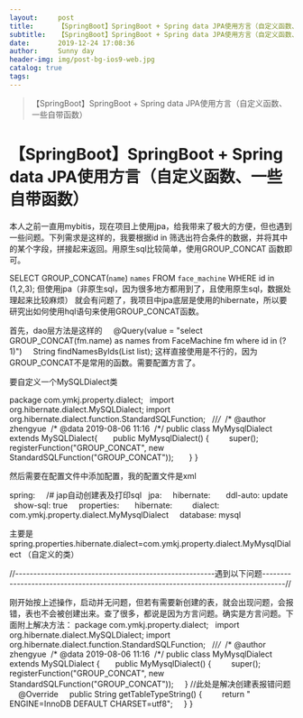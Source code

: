 ```yaml
---
layout:     post
title:      【SpringBoot】SpringBoot + Spring data JPA使用方言（自定义函数、一些自带函数）
subtitle:   【SpringBoot】SpringBoot + Spring data JPA使用方言（自定义函数、一些自带函数）
date:       2019-12-24 17:08:36
author:     Sunny day
header-img: img/post-bg-ios9-web.jpg
catalog: true
tags:
---
```


>【SpringBoot】SpringBoot + Spring data JPA使用方言（自定义函数、一些自带函数）

# 【SpringBoot】SpringBoot + Spring data JPA使用方言（自定义函数、一些自带函数）


本人之前一直用mybitis，现在项目上使用jpa，给我带来了极大的方便，但也遇到一些问题。下列需求是这样的，我要根据id in 筛选出符合条件的数据，并将其中的某个字段，拼接起来返回。用原生sql比较简单，使用GROUP_CONCAT 函数即可。

SELECT GROUP_CONCAT(`name`) `names` FROM `face_machine` WHERE id in (1,2,3);
但使用jpa（非原生sql，因为很多地方都用到了，且使用原生sql，数据处理起来比较麻烦） 就会有问题了，我项目中jpa底层是使用的hibernate，所以要研究出如何使用hql语句来使用GROUP_CONCAT函数。

首先，dao层方法是这样的
    @Query(value = "select GROUP_CONCAT(fm.name) as names from FaceMachine fm where id in (?1)")
    String findNamesByIds(List<Integer> list);
这样直接使用是不行的，因为GROUP_CONCAT不是常用的函数。需要配置方言了。

要自定义一个MySQLDialect类

package com.ymkj.property.dialect;   import org.hibernate.dialect.MySQLDialect; import org.hibernate.dialect.function.StandardSQLFunction;   //*/*  /* @author zhengyue  /* @data 2019-08-06 11:16  /*/ public class MyMysqlDialect extends MySQLDialect{       public MyMysqlDialect() {         super();         registerFunction("GROUP_CONCAT", new StandardSQLFunction("GROUP_CONCAT"));       } }

然后需要在配置文件中添加配置，我的配置文件是xml

spring:     /# jap自动创建表及打印sql   jpa:     hibernate:       ddl-auto: update     show-sql: true     properties:       hibernate:         dialect: com.ymkj.property.dialect.MyMysqlDialect     database: mysql

主要是spring.properties.hibernate.dialect=com.ymkj.property.dialect.MyMysqlDialect （自定义的类）

//-------------------------------------------------------遇到以下问题------------------------------------------------------------------------------------//

刚开始按上述操作，启动并无问题，但若有需要新创建的表，就会出现问题，会报错，表也不会被创建出来。查了很多，都说是因为方言问题。确实是方言问题。下面附上解决方法：
package com.ymkj.property.dialect;   import org.hibernate.dialect.MySQLDialect; import org.hibernate.dialect.function.StandardSQLFunction;   //*/*  /* @author zhengyue  /* @data 2019-08-06 11:16  /*/ public class MyMysqlDialect extends MySQLDialect {       public MyMysqlDialect() {         super();         registerFunction("GROUP_CONCAT", new StandardSQLFunction("GROUP_CONCAT"));     } //此处是解决创建表报错问题     @Override     public String getTableTypeString() {         return " ENGINE=InnoDB DEFAULT CHARSET=utf8";     } }

 


